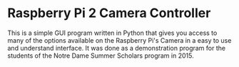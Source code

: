 # Raspberry Pi 2 Camera Controller
This is a simple GUI program written in Python that gives you access to many of
the options available on the Raspberry Pi's Camera in a easy to use and
understand interface. It was done as a demonstration program for the students
of the Notre Dame Summer Scholars program in 2015.
